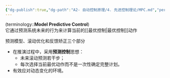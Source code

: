 ```yaml
---
{"dg-publish":true,"dg-path":"A2- 自动控制原理/4. 先进控制理论/MPC.md","permalink":"/A2- 自动控制原理/4. 先进控制理论/MPC/","dgPassFrontmatter":true,"noteIcon":"","created":"2024-08-18T23:01:08.000+08:00","updated":"2025-04-29T11:39:05.762+08:00"}
---
```


(terminology::**Model Predictive Control**)   
它通过预测系统未来的行为来计算当前的[[最优控制\|最优控制]]动作

预测模型、滚动优化和反馈矫正三个部分
- 在推演过程中，采用**预测控制**思想：
    - 未来滚动预测若干步；
    - 每次选择当前最优动作而不是一次性确定完整计划。
- 有效应对动态变化的环境。











